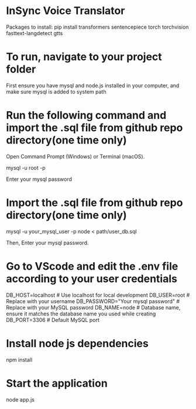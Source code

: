 # InSync Voice Translator

Packages to install:
pip install transformers
sentencepiece
torch torchvision
fasttext-langdetect
gtts

# To run, navigate to your project folder

First ensure you have mysql and node.js installed in your computer, and make sure mysql is added to system path

# Run the following command and import the .sql file from github repo directory(one time only)

Open Command Prompt (Windows) or Terminal (macOS).

mysql -u root -p

Enter your mysql password

# Import the .sql file from github repo directory(one time only)
mysql -u your_mysql_user -p node < path/user_db.sql

Then, Enter your mysql password.  

# Go to VScode and edit the .env file according to your user credentials
DB_HOST=localhost           # Use localhost for local development
DB_USER=root                 # Replace with your username
DB_PASSWORD="Your mysql password"   # Replace with your MySQL password
DB_NAME=node                # Database name, ensure it matches the database name you used while creating
DB_PORT=3306                # Default MySQL port

# Install node js dependencies
npm install          
# Start the application      
node app.js                
